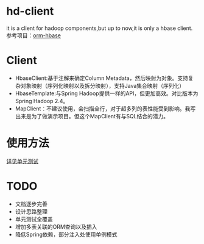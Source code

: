 # hd-client
it is a client for hadoop components,but up to now,it is only a hbase client.
参考项目：[orm-hbase](https://github.com/zacharyzhanghao/orm-hbase)

# Client
- HbaseClient:基于注解来确定Column Metadata，然后映射为对象。支持复杂对象映射（序列化映射以及拆分映射），支持Java集合映射（序列化）
- HbaseTemplate:与Spring Hadoop提供一样的API，但更加高效。对比版本为Spring Hadoop 2.4。
- MapClient：不建议使用，会扫描全行，对于超多列的表性能受到影响。我写出来是为了做演示项目。但这个MapClient有与SQL结合的潜力。

# 使用方法
[详见单元测试](https://github.com/Paleozoic/hd-client/tree/master/src/test)

# TODO
- 文档逐步完善
- 设计思路整理
- 单元测试全覆盖
- 增加多表关联的ORM查询以及插入
- 降低Spring依赖，部分注入处使用单例模式
